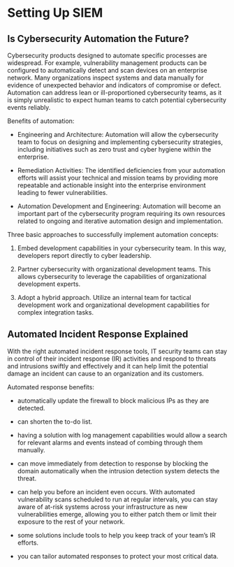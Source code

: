 # Setting Up SIEM

## Is Cybersecurity Automation the Future?

Cybersecurity products designed to automate specific processes are widespread. For example, vulnerability management products can be configured to automatically detect and scan devices on an enterprise network. Many organizations inspect systems and data manually for evidence of unexpected behavior and indicators of compromise or defect. Automation can address lean or ill-proportioned cybersecurity teams, as it is simply unrealistic to expect human teams to catch potential cybersecurity events reliably.

Benefits of automation:

- Engineering and Architecture: Automation will allow the cybersecurity team to focus on designing and implementing cybersecurity strategies, including initiatives such as zero trust and cyber hygiene within the enterprise.

- Remediation Activities: The identified deficiencies from your automation efforts will assist your technical and mission teams by providing more repeatable and actionable insight into the enterprise environment leading to fewer vulnerabilities.

- Automation Development and Engineering: Automation will become an important part of the cybersecurity program requiring its own resources related to ongoing and iterative automation design and implementation.

Three basic approaches to successfully implement automation concepts:

1. Embed development capabilities in your cybersecurity team. In this way, developers report directly to cyber leadership.

2. Partner cybersecurity with organizational development teams. This allows cybersecurity to leverage the capabilities of organizational development experts.

3. Adopt a hybrid approach. Utilize an internal team for tactical development work and organizational development capabilities for complex integration tasks.

## Automated Incident Response Explained

With the right automated incident response tools, IT security teams can stay in control of their incident response (IR) activities and respond to threats and intrusions swiftly and effectively and it can help limit the potential damage an incident can cause to an organization and its customers.

Automated response benefits:

- automatically update the firewall to block malicious IPs as they are detected.

- can shorten the to-do list.

- having a solution with log management capabilities would allow a search for relevant alarms and events instead of combing through them manually.

- can move immediately from detection to response by blocking the domain automatically when the intrusion detection system detects the threat.

- can help you before an incident even occurs. With automated vulnerability scans scheduled to run at regular intervals, you can stay aware of at-risk systems across your infrastructure as new vulnerabilities emerge, allowing you to either patch them or limit their exposure to the rest of your network.

- some solutions include tools to help you keep track of your team’s IR efforts. 

- you can tailor automated responses to protect your most critical data. 

